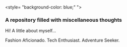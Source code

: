 <style= "background-color: blue;" "><title> imagination-nation</title>
<h3>A repository filled with miscellaneous thoughts</h3>
<p>
<p>
<head>Hi! 
A little about myself...</head>
<p>
      <style= "text-align":center;" "background-color:pink;" "padding:10%;">Fashion Aficionado. <style= "background-color:yellow;" "padding:10%;"> Tech Enthusiast.<style= "background-color:green;" "padding:10%;"> Adventure Seeker.
